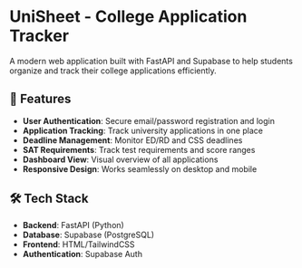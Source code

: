 # UniSheet - College Application Tracker

A modern web application built with FastAPI and Supabase to help students organize and track their college applications efficiently.

## 🚀 Features

- **User Authentication**: Secure email/password registration and login
- **Application Tracking**: Track university applications in one place
- **Deadline Management**: Monitor ED/RD and CSS deadlines
- **SAT Requirements**: Track test requirements and score ranges
- **Dashboard View**: Visual overview of all applications
- **Responsive Design**: Works seamlessly on desktop and mobile

## 🛠️ Tech Stack

- **Backend**: FastAPI (Python)
- **Database**: Supabase (PostgreSQL)
- **Frontend**: HTML/TailwindCSS
- **Authentication**: Supabase Auth